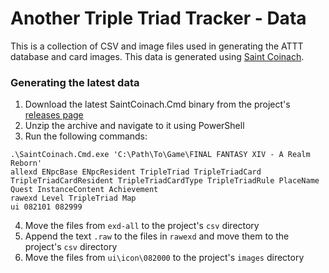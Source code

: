 # Another Triple Triad Tracker - Data

This is a collection of CSV and image files used in generating the ATTT database and card images. This data is generated using [Saint Coinach](https://github.com/ufx/SaintCoinach).

### Generating the latest data

1. Download the latest SaintCoinach.Cmd binary from the project's [releases page](https://github.com/ufx/SaintCoinach/releases)
2. Unzip the archive and navigate to it using PowerShell
3. Run the following commands:
```
.\SaintCoinach.Cmd.exe 'C:\Path\To\Game\FINAL FANTASY XIV - A Realm Reborn'
allexd ENpcBase ENpcResident TripleTriad TripleTriadCard TripleTriadCardResident TripleTriadCardType TripleTriadRule PlaceName Quest InstanceContent Achievement
rawexd Level TripleTriad Map
ui 082101 082999
```
4. Move the files from `exd-all` to the project's `csv` directory
5. Append the text `.raw` to the files in `rawexd` and move them to the project's `csv` directory
5. Move the files from `ui\icon\082000` to the project's `images` directory
